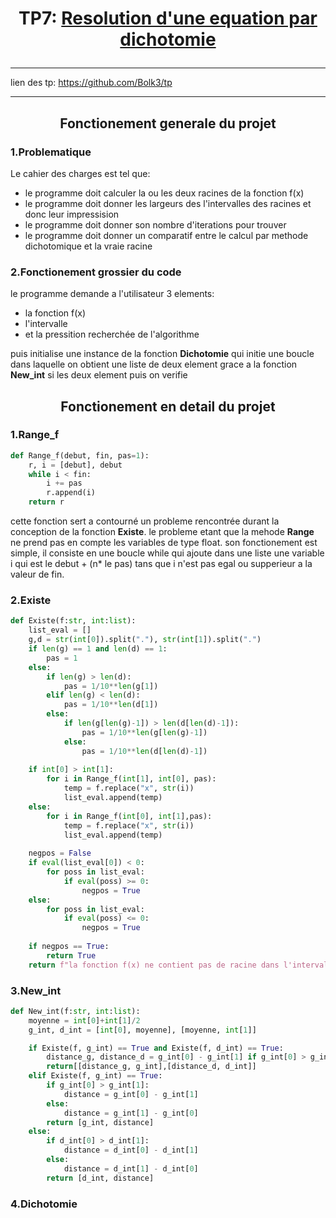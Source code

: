 # <p style="text-align: center;">TP7: <ins>Resolution d'une equation par dichotomie</ins></p>

---

lien des tp: https://github.com/Bolk3/tp

---

## <p style="text-align: center;"> Fonctionement generale du projet</p>

### 1.Problematique
Le cahier des charges est tel que:
- le programme doit calculer la ou les deux racines de la fonction f(x)
- le programme doit donner les largeurs des l'intervalles des racines et donc leur impressision
- le programme doit donner son nombre d'iterations pour trouver
- le programme doit donner un comparatif entre le calcul par methode dichotomique et la vraie racine

### 2.Fonctionement grossier du code
le programme demande a l'utilisateur 3 elements:

- la fonction f(x)
- l'intervalle
- et la pressition recherchée de l'algorithme

puis initialise une instance de la fonction **Dichotomie** qui initie une boucle dans laquelle on obtient une liste de deux element grace a la fonction **New_int** si les deux element puis on verifie 
## <p style="text-align: center;"> Fonctionement en detail du projet</p>

### 1.Range_f

````python
def Range_f(debut, fin, pas=1):
    r, i = [debut], debut
    while i < fin:
        i += pas
        r.append(i)
    return r
````

cette fonction sert a contourné un probleme rencontrée durant la conception de la fonction **Existe**. le probleme etant que la mehode **Range** ne prend pas en compte les variables de type float. son fonctionement est simple, il consiste en une boucle while qui ajoute dans une liste une variable i qui est le debut + (n* le pas) tans que i n'est pas egal ou supperieur a la valeur de fin.

### 2.Existe

````python
def Existe(f:str, int:list):
    list_eval = []
    g,d = str(int[0]).split("."), str(int[1]).split(".")
    if len(g) == 1 and len(d) == 1:
        pas = 1
    else:
        if len(g) > len(d):
            pas = 1/10**len(g[1])
        elif len(g) < len(d):
            pas = 1/10**len(d[1])
        else:
            if len(g[len(g)-1]) > len(d[len(d)-1]):
                pas = 1/10**len(g[len(g)-1])
            else:
                pas = 1/10**len(d[len(d)-1])
    
    if int[0] > int[1]:
        for i in Range_f(int[1], int[0], pas):
            temp = f.replace("x", str(i))
            list_eval.append(temp)
    else:
        for i in Range_f(int[0], int[1],pas):
            temp = f.replace("x", str(i))
            list_eval.append(temp)
    
    negpos = False
    if eval(list_eval[0]) < 0:
        for poss in list_eval:
            if eval(poss) >= 0:
                negpos = True
    else:
        for poss in list_eval:
            if eval(poss) <= 0:
                negpos = True
    
    if negpos == True:
        return True
    return f"la fonction f(x) ne contient pas de racine dans l'intervale {int}"
````
### 3.New_int

````python
def New_int(f:str, int:list):
    moyenne = int[0]+int[1]/2
    g_int, d_int = [int[0], moyenne], [moyenne, int[1]]

    if Existe(f, g_int) == True and Existe(f, d_int) == True:
        distance_g, distance_d = g_int[0] - g_int[1] if g_int[0] > g_int[1] else g_int[1] - g_int[0], d_int[0] - d_int[1] if d_int[0] > d_int[1] else d_int[1] - d_int[0]
        return[[distance_g, g_int],[distance_d, d_int]]
    elif Existe(f, g_int) == True:
        if g_int[0] > g_int[1]:
            distance = g_int[0] - g_int[1]
        else:
            distance = g_int[1] - g_int[0]
        return [g_int, distance]
    else:
        if d_int[0] > d_int[1]:
            distance = d_int[0] - d_int[1]
        else:
            distance = d_int[1] - d_int[0]
        return [d_int, distance]
````

### 4.Dichotomie

````python
````
